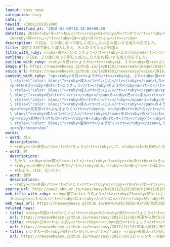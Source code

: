 ```yaml
---
layout: easy_news
categories: easy
cate: 1
newsid: k10011281951000
last_modified_at: '2018-01-09T18:10:00+09:00'
datetime: 2018<ruby>年<rt>ねん</rt></ruby>01<ruby>月<rt>がつ</rt></ruby>09<ruby>日<rt>にち</rt></ruby>
  18<ruby>時<rt>じ</rt></ruby>10<ruby>分<rt>ふん</rt></ruby>
description: ８日は、２０歳になって新しく成人した人をお祝いする成人の日でした。
title: 東京２３区で新しく成人した人　８人のうち１人が外国人
title_with_ruby: <ruby>東京<rt>とうきょう</rt></ruby>２３<ruby>区<rt>く</rt></ruby>で<ruby>新<rt>あたら</rt></ruby>しく<ruby>成人<rt>せいじん</rt></ruby>した<ruby>人<rt>ひと</rt></ruby>　８<ruby>人<rt>にん</rt></ruby>のうち<ruby>１人<rt>ひとり</rt></ruby>が<ruby>外国人<rt>がいこくじん</rt></ruby>
outline: ８日は、２０歳になって新しく成人した人をお祝いする成人の日でした。
outline_with_ruby: <ruby>８日<rt>ようか</rt></ruby>は、２０<ruby>歳<rt>さい</rt></ruby>になって<ruby>新<rt>あたら</rt></ruby>しく<ruby>成人<rt>せいじん</rt></ruby>した<ruby>人<rt>ひと</rt></ruby>をお<ruby>祝<rt>いわ</rt></ruby>いする<ruby>成人<rt>せいじん</rt></ruby>の<ruby>日<rt>ひ</rt></ruby>でした。
image_url: https://newswebeasy.github.io/ja201801/news/web/image/2018/01/08/K10011281951_1801081749_1801081750_01_02.jpg
voice_url: https://newswebeasy.github.io/ja201801/news/easy/voice/2018/01/09/k10011281951000.mp3
content_with_ruby: "<p><ruby>８日<rt>ようか</rt></ruby>は、２０<ruby>歳<rt>さい</rt></ruby>になって<ruby>新<rt>あたら</rt></ruby>しく<span\
  \ style=\"color: blue;\"><ruby>成人<rt>せいじん</rt></ruby></span>した<ruby>人<rt>ひと</rt></ruby>をお<ruby>祝<rt>いわ</rt></ruby>いする<ruby>成人<rt>せいじん</rt></ruby>の<ruby>日<rt>ひ</rt></ruby>でした。</p>\n\
  <p>ＮＨＫが<ruby>東京<rt>とうきょう</rt></ruby>の２３の<ruby>区<rt>く</rt></ruby>に<ruby>聞<rt>き</rt></ruby>くと、<ruby>新<rt>あたら</rt></ruby>しい<span\
  \ style=\"color: blue;\"><ruby>成人<rt>せいじん</rt></ruby></span>は<span style=\"color:\
  \ blue;\"><ruby>約<rt>やく</rt></ruby></span>８<ruby>万<rt>まん</rt></ruby>３４００<ruby>人<rt>にん</rt></ruby>でした。このうち<span\
  \ style=\"color: blue;\"><ruby>約<rt>やく</rt></ruby></span>１<ruby>万<rt>まん</rt></ruby>８００<ruby>人<rt>にん</rt></ruby>が<ruby>外国人<rt>がいこくじん</rt></ruby>で、８<ruby>人<rt>にん</rt></ruby>のうち<ruby>１人<rt>ひとり</rt></ruby>が<ruby>外国人<rt>がいこくじん</rt></ruby>でした。<ruby>新宿区<rt>しんじゅくく</rt></ruby>では、<ruby>新<rt>あたら</rt></ruby>しい<span\
  \ style=\"color: blue;\"><ruby>成人<rt>せいじん</rt></ruby></span>の４５%<ruby>以上<rt>いじょう</rt></ruby>が<ruby>外国人<rt>がいこくじん</rt></ruby>でした。</p>\n\
  <p><ruby>文京区<rt>ぶんきょうく</rt></ruby>は、<ruby>新<rt>あたら</rt></ruby>しい<span style=\"color:\
  \ blue;\"><ruby>成人<rt>せいじん</rt></ruby></span>をお<ruby>祝<rt>いわ</rt></ruby>いする<ruby>成人式<rt>せいじんしき</rt></ruby>に<ruby>外国人<rt>がいこくじん</rt></ruby>にも<ruby>出<rt>で</rt></ruby>てもらおうと<ruby>考<rt>かんが</rt></ruby>えて、やさしい<ruby>日本語<rt>にほんご</rt></ruby>と<ruby>英語<rt>えいご</rt></ruby>で<ruby>書<rt>か</rt></ruby>いた<ruby>手紙<rt>てがみ</rt></ruby>を<ruby>送<rt>おく</rt></ruby>りました。<ruby>式<rt>しき</rt></ruby>の<ruby>話<rt>はなし</rt></ruby>を<ruby>英語<rt>えいご</rt></ruby>で<ruby>聞<rt>き</rt></ruby>くことができる<ruby>機械<rt>きかい</rt></ruby>も<ruby>用意<rt>ようい</rt></ruby>しました。</p>\n\
  <p><ruby>着物<rt>きもの</rt></ruby>を<ruby>着<rt>き</rt></ruby>て<ruby>成人式<rt>せいじんしき</rt></ruby>に<ruby>出<rt>で</rt></ruby>る<ruby>外国人<rt>がいこくじん</rt></ruby>もいました。<ruby>台湾<rt>たいわん</rt></ruby>から<span\
  \ style=\"color: blue;\"><ruby>留学<rt>りゅうがく</rt></ruby></span>している<ruby>２人<rt>ふたり</rt></ruby>の<ruby>女性<rt>じょせい</rt></ruby>は<ruby>中野区<rt>なかのく</rt></ruby>の<ruby>成人式<rt>せいじんしき</rt></ruby>に<ruby>出席<rt>しゅっせき</rt></ruby>しました。<ruby>２人<rt>ふたり</rt></ruby>は「<ruby>去年<rt>きょねん</rt></ruby>、<ruby>友達<rt>ともだち</rt></ruby>がきれいな<ruby>着物<rt>きもの</rt></ruby>を<ruby>着<rt>き</rt></ruby>て<ruby>成人式<rt>せいじんしき</rt></ruby>に<ruby>出<rt>で</rt></ruby>たときの<ruby>写真<rt>しゃしん</rt></ruby>を<ruby>見<rt>み</rt></ruby>て、<ruby>自分<rt>じぶん</rt></ruby>も<ruby>出<rt>で</rt></ruby>たいと<ruby>思<rt>おも</rt></ruby>いました」と<ruby>話<rt>はな</rt></ruby>していました。</p>\n\
  <p></p>\n<p></p>"
words:
- word: 成人
  descriptions:
  - <ruby><rb>成長</rb><rt>せいちょう</rt></ruby>して、<ruby><rb>社会的</rb><rt>しゃかいてき</rt></ruby>に<ruby><rb>一人前</rb><rt>いちにんまえ</rt></ruby>になること。ふつう<ruby><rb>満</rb><rt>まん</rt></ruby><ruby><rb>二十歳</rb><rt>にじっさい</rt></ruby><ruby><rb>以上</rb><rt>いじょう</rt></ruby>の<ruby><rb>人</rb><rt>ひと</rt></ruby>。<ruby><rb>大人</rb><rt>おとな</rt></ruby>。
- word: 約
  descriptions:
  - ちかう。<ruby><rb>取</rb><rt>と</rt></ruby>り<ruby><rb>決</rb><rt>き</rt></ruby>める。
  - <ruby><rb>縮</rb><rt>ちぢ</rt></ruby>める。<ruby><rb>省</rb><rt>はぶ</rt></ruby>く。<ruby><rb>簡単</rb><rt>かんたん</rt></ruby>にする。
  - おおよそ。ほぼ。だいたい。
- word: 留学
  descriptions:
  - <ruby><rb>外国</rb><rt>がいこく</rt></ruby>に<ruby><rb>行</rb><rt>い</rt></ruby>って、<ruby><rb>勉強</rb><rt>べんきょう</rt></ruby>すること。
source_url: http://www3.nhk.or.jp/news/easy/k10011281951000/k10011281951000.html
web_title_with_ruby: <ruby>東京<rt>とうきょう</rt></ruby>23<ruby>区<rt>く</rt></ruby>の<ruby>新成人<rt>しんせいじん</rt></ruby>
  ８<ruby>人<rt>にん</rt></ruby>に１<ruby>人<rt>にん</rt></ruby>が<ruby>外国人<rt>がいこくじん</rt></ruby>
web_news_url: https://newswebeasy.github.io/news/web/2018/01/08/東京23区の新成人-8人に1人が外国人
related_news:
- title: <ruby>外国<rt>がいこく</rt></ruby>から<ruby>旅行<rt>りょこう</rt></ruby>に<ruby>来<rt>き</rt></ruby>た<ruby>人<rt>ひと</rt></ruby>が<ruby>病院<rt>びょういん</rt></ruby>を<ruby>探<rt>さが</rt></ruby>すためのアプリができる
  url: https://newswebeasy.github.io/news/easy/2017/11/10/外国から旅行に来た人が病院を探すためのアプリができる
- title: <ruby>日本<rt>にっぽん</rt></ruby>へ<ruby>旅行<rt>りょこう</rt></ruby>に<ruby>来<rt>き</rt></ruby>た<ruby>外国人<rt>がいこくじん</rt></ruby>が<ruby>今<rt>いま</rt></ruby>まででいちばん<ruby>多<rt>おお</rt></ruby>くなる
  url: https://newswebeasy.github.io/news/easy/2017/11/13/日本へ旅行に来た外国人が今まででいちばん多くなる
- title: レンタカーの<ruby>会社<rt>かいしゃ</rt></ruby>　<ruby>外国人<rt>がいこくじん</rt></ruby>に<ruby>車<rt>くるま</rt></ruby>を<ruby>貸<rt>か</rt></ruby>す<ruby>前<rt>まえ</rt></ruby>に<ruby>交通<rt>こうつう</rt></ruby>ルールを<ruby>説明<rt>せつめい</rt></ruby>
  url: https://newswebeasy.github.io/news/easy/2017/10/11/レンタカーの会社-外国人に車を貸す前に交通ルールを説明
...
```

